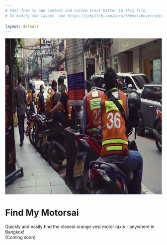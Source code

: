 ```yaml
---
# Feel free to add content and custom Front Matter to this file.
# To modify the layout, see https://jekyllrb.com/docs/themes/#overriding-theme-defaults

layout: default
---
```

<div class="container col-xxl-8 px-4 py-5">
  <div class="row flex-lg-row-reverse align-items-center g-5 py-5">
    <div class="col-10 col-sm-8 col-lg-6">
      <img src="/assets/bangkok-motorbike-taxis-cover.jpg" class="d-block mx-lg-auto img-fluid" alt="Bootstrap Themes" width="700" height="500" loading="lazy">
    </div>
    <div class="col-lg-6">
      <h1 class="display-5 fw-bold text-body-emphasis lh-1 mb-3">
      	Find My Motorsai
      </h1>
      <p class="lead">
      	Quickly and easily find the closest <span class="fw-bold text-warning">orange vest motor taxis</span> - anywhere in Bangkok!
      	<br>
      	(Coming soon)
      </p>
      <div class="d-grid gap-2 d-md-flex justify-content-md-start">
        <!-- <button type="button" class="btn btn-primary btn-lg px-4 me-md-2">Primary</button>
        <button type="button" class="btn btn-outline-secondary btn-lg px-4">Default</button> -->
      </div>
    </div>
  </div>
</div>
